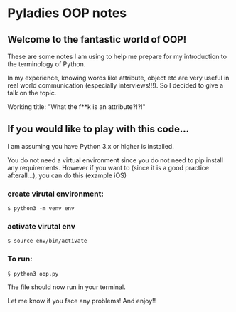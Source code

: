 # Pyladies OOP notes

## Welcome to the fantastic world of OOP!

These are some notes I am using to help me prepare for my introduction to the terminology of Python.

In my experience, knowing words like attribute, object etc are very useful in real world communication (especially interviews!!!). So I decided to give a talk on the topic.

Working title: "What the f**k is an attribute?!?!"

## If you would like to play with this code...

I am assuming you have Python 3.x or higher is installed.

You do not need a virtual environment since you do not need to pip install any requirements. However if you want to (since it is a good practice afterall...), you can do this (example iOS)

### create virutal environment:
```
$ python3 -m venv env
```

### activate virutal env
```
$ source env/bin/activate
```

### To run:
```
§ python3 oop.py
```

The file should now run in your terminal.

Let me know if you face any problems! And enjoy!!